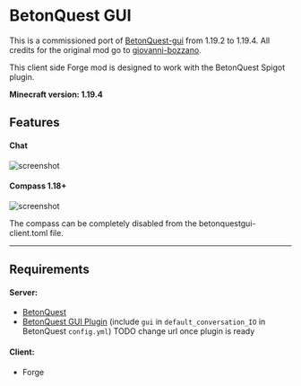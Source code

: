 # BetonQuest GUI

This is a commissioned port of [BetonQuest-gui](https://github.com/giovanni-bozzano/betonquest-gui) from 1.19.2 to 1.19.4.
All credits for the original mod go to [giovanni-bozzano](https://github.com/giovanni-bozzano/).

This client side Forge mod is designed to work with the BetonQuest Spigot plugin.

**Minecraft version: 1.19.4**

## Features
#### Chat
![screenshot](../master/images/demo.png?raw=true)

#### Compass 1.18+
![screenshot](../master/images/compassdemo.png?raw=true)

The compass can be completely disabled from the betonquestgui-client.toml file.

---

## Requirements
#### Server:
* [BetonQuest](https://www.spigotmc.org/resources/betonquest.2117/)
* [BetonQuest GUI Plugin](https://github.com/giovanni-bozzano/betonquest-gui-plugin/releases) (include ```gui``` in ```default_conversation_IO``` in BetonQuest ```config.yml```) TODO change url once plugin is ready
#### Client:
* Forge

